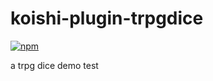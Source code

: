 # koishi-plugin-trpgdice

[![npm](https://img.shields.io/npm/v/koishi-plugin-trpgdice?style=flat-square)](https://www.npmjs.com/package/koishi-plugin-trpgdice)

a trpg dice demo test
